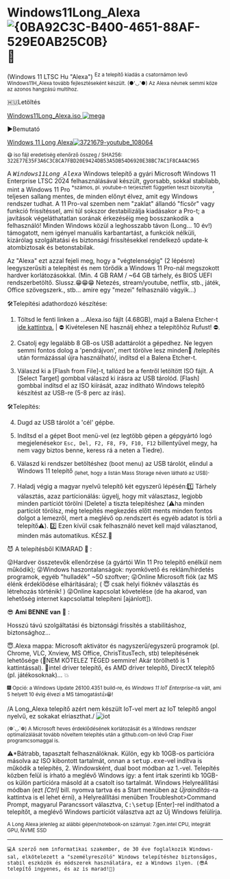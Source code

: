 # Windows11Long_Alexa![{0BA92C3C-B400-4651-88AF-529E0AB25C0B}](https://github.com/user-attachments/assets/07ee3eb5-eaa3-4350-887d-3a4e7aa77b15)🛟
(Windows 11 LTSC Hu "Alexa") 
<sup>Ez a telepítő kiadás a csatornámon levő Windows11H_Alexa tovább fejlesztéseként készült. (●'◡'●) Az Alexa névnek semmi köze az azonos hangzású multihoz.</sup>

🇭🇺Letöltés 

<a href="https://mega.nz/file/1IRyhIjb#yxWI9-Kp8kTr20mcY-SOENL4KkLg6_sSioQc-Q5f4e8" target="_blank">Windows11Long_Alexa.iso ![mega](https://github.com/user-attachments/assets/c4b28076-9177-45e7-817c-cb7323582bf2)</a>

▶️Bemutató

<a href="https://m.youtube.com/watch?v=Z-8IMalnQ2E" target="_blank">Windows 11 Long Alexa![3721679-youtube_108064](https://github.com/user-attachments/assets/64e3c576-240c-4fb0-a5ee-5a1bad9ea575)</a>


<sup>😷 iso fájl eredetiség ellenőrző összeg / SHA256:  <tt>322E77E35F3A6C3C8CA7FBD20E9424DB53A5DB54D6920E38BC7AC1F8CA4AC965</tt></sup>

A <tt>*Windows11Long_Alexa*</tt> Windows telepítő a gyári Microsoft Windows 11 Enterprise LTSC 2024 felhasználásával készült, gyorsabb, sokkal stabilabb, mint a Windows 11 Pro <sup>*számos, pl. youtube-n terjesztett független teszt bizonyítja</sup>, teljesen sallang mentes, de minden előnyt élvez, amit egy Windows rendszer tudhat. A 11 Pro-val szemben nem "zaklat" állandó "fícsör" vagy funkció frissítéssel, ami túl sokszor destabilizálja kiadásakor a Pro-t; a javítások végeláthatatlan sorának érkezéséig meg bosszankodik a felhasználó! 
Minden Windows közül a leghosszabb távon (Long... 10 év!) támogatott, nem igényel manuális karbantartást, a funkciók nélküli, kizárólag szolgáltatási és biztonsági frissítésekkel rendelkező update-k atombiztosak és betonstabilak.

Az "Alexa" ezt azzal fejeli meg, hogy a "végtelenségig" (2 lépésre) leegyszerűsíti a telepítést és nem törődik a Windows 11 Pro-nál megszokott hardver korlátozásokkal. (Min. 4 GB RAM / ~64 GB tárhely, és BIOS UEFI rendszerbetöltő. Slussz.😁😁😁 Netezés, stream/youtube, netflix, stb., játék, Office szövegszerk., stb... amire egy "mezei" felhasználó vágyik...)

🛠️Telepítési adathordozó készítése:

1. Töltsd le fenti linken a ...Alexa.iso fájlt (4.68GB), majd a Balena Etcher-t  <a href="https://github.com/balena-io/etcher/releases/download/v2.1.0/balenaEtcher-2.1.0.Setup.exe">ide kattintva.</a>  | ⛔ Kivételesen NE használj ehhez a telepítőhöz Rufust! ⛔.

2. Csatolj egy legalább 8 GB-os USB adattárolót a gépedhez. Ne legyen semmi fontos dolog a 'pendrájvon', mert törölve lesz minden🚩 /telepítés után formázással újra használható/, indítsd el a Balena Etcher-t.

3. Válaszd ki a [Flash from File]-t, tallózd be a fentről letöltött ISO fájlt. A [Select Target] gombbal válaszd ki írásra az USB tárolód. [Flash] gombbal indítsd el az ISO kiírását, azaz indítható Windows telepítő készítést az USB-re (5-8 perc az írás).

🛠️Telepítés:

4. Dugd az USB tárolót a 'cél' gépbe.
5. Indítsd el a gépet Boot menü-vel (ez legtöbb gépen a gépgyártó logó megjelenésekor <code>Esc, Del, F2, F8, F9, F10, F12</code> billentyűvel megy, ha nem vagy biztos benne, keress rá a neten a Tiedre).

6. Válaszd ki rendszer betöltéshez (boot menu) az USB tárolót, elindul a Windows 11 telepítő <sub>(lehet, hogy a listán Mass Storage néven látható az USB)</sub>.

7. Haladj végig a magyar nyelvű telepítő két egyszerű lépésén:1️⃣ Tárhely választás, azaz partícionálás: ügyelj, hogy mit választasz, legjobb minden partíciót törölni (Delete) a tiszta telepítéshez (⚠️ha minden partíciót törölsz, még telepítés megkezdés előtt ments minden fontos dolgot a lemezről, mert a meglévő op.rendszert és egyéb adatot is törli a telepítő⚠️). 2️⃣ Ezen kívül csak felhasználó nevet kell majd választanod, minden más automatikus. KÉSZ.🔮

😈 A telepítésből KIMARAD 💩 :

😜Hardver összetevők ellenőrzése (a gyártói Win 11 Pro telepítő enélkül nem működik);
😜Windows haszontalanságok: nyomkövető és reklám/hirdetés programok, egyéb "hulladék" ~50 szoftver;
😜Online Microsoft fiók (az MS élénk érdeklődése elhárítására); ( 😇 csak helyi fióknév választás és létrehozás történik! )
😜Online kapcsolat követelése (de ha akarod, van lehetőség internet kapcsolattal telepíteni [ajánlott]).

😎 <b>Ami BENNE van</b> 👀 :

Hosszú távú szolgáltatási és biztonsági frissítés a stabilitáshoz, biztonsághoz...

😇.Alexa mappa: Microsoft aktivátor és nagyszerű/egyszerű programok (pl. Chrome, VLC, Xnview, MS Office, ChrisTitusTech, stb) telepítésének lehetősége (🥳NEM KÖTELEZ TÉGED semmire! Akár törölhető is 1 kattintással).
🥇intel driver telepítő, és AMD driver telepítő, DirectX telepítő (pl. játékosoknak)... 💥

<sub>🎆 Opció: a Windows Update 26100.4351 build-re, és <i>Windows 11 IoT Enterprise</i>-ra vált, ami 5 helyett 10 évig élvezi a MS támogatást👍😁!</sub>

/A Long_Alexa telepítő azért nem készült IoT-vel mert az IoT telepítő angol nyelvű, ez sokakat elriaszthat./ 
 ![iot](https://github.com/user-attachments/assets/73d5327f-9d72-4455-8000-437a496c7806)

<sub>(❁´◡`❁) A Microsoft heves érdeklődésének korlátozását és a Windows rendszer optimalizálását tovább növeltem telepítés után a github.com-on lévő Crap Fixer programcsomaggal is.</sub>

⚠*Bátrabb, tapasztalt felhasználóknak. Külön, egy kb 10GB-os partícióra másolva az ISO kibontott tartalmát, onnan a <tt>setup.exe</tt>-vel indítva is működik a telepítés, 2. Windowsként, dual boot módban az 1.-vel. 
Telepítés közben felül is írható a meglévő Windows így:
a fent írtak szerinti kb 10GB-os külön partícióra másold át a csatolt iso tartalmát. Windows Helyreállítási módban (ezt *[Ctrl]* bill. nyomva tartva és a Start menüben az *Újraindítás*-ra kattintva is el lehet érni), a Helyreállítási menüben Troubleshot>Command Prompt, magyarul Parancssort választva, <tt>C:\setup</tt> [Enter]-rel indíthatod a telepítőt, a meglévő Windows partíciót választva azt az Új Windows felülírja.

<sup>A Long Alexa jelenleg az alábbi gépen/notebook-on szárnyal: 7.gen.intel CPU, integrált GPU, NVME SSD</sup>
<hr>
<tt><sub>💻A szerző nem informatikai szakember, de 30 éve foglalkozik Windows-sal, elkötelezett a "személyreszóló" Windows telepítéshez biztonságos, stabil eszközök és módszerek használatára, ez a Windows ilyen. (😎A telepítő ingyenes, és az is marad!💝)</sub></sub></tt>
